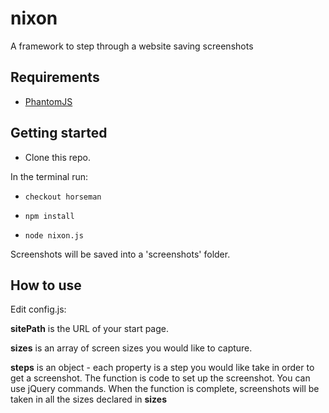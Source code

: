 # nixon

A framework to step through a website saving screenshots

## Requirements

* [PhantomJS](http://phantomjs.org)

## Getting started

* Clone this repo.

In the terminal run:

* `checkout horseman`

* `npm install`

* `node nixon.js`

Screenshots will be saved into a 'screenshots' folder.

## How to use

Edit config.js:

**sitePath** is the URL of your start page.

**sizes** is an array of screen sizes you would like to capture.

**steps** is an object - each property is a step you would like take in order to get a screenshot. The function is code to set up the screenshot. You can use jQuery commands. When the function is complete, screenshots will be taken in all the sizes declared in **sizes**


